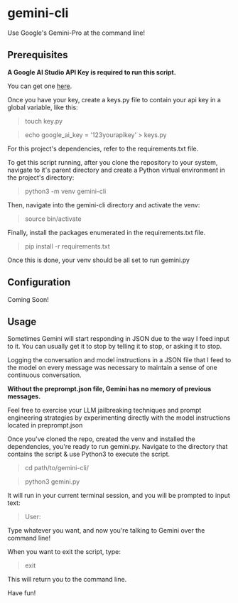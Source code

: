 # gemini-cli

Use Google's Gemini-Pro at the command line!

## Prerequisites

**A Google AI Studio API Key is required to run this script.** 

You can get one [here](https://makersuite.google.com/app/apikey). 

Once you have your key, create a keys.py file to contain your api key in a global variable, like this:

> touch key.py

> echo google_ai_key = '123yourapikey' > keys.py

For this project's dependencies, refer to the requirements.txt file.

To get this script running, after you clone the repository to your system, navigate to it's parent directory and create a Python virtual environment in the project's directory:

> python3 -m venv gemini-cli

Then, navigate into the gemini-cli directory and activate the venv:

> source bin/activate

Finally, install the packages enumerated in the requirements.txt file.

> pip install -r requirements.txt

Once this is done, your venv should be all set to run gemini.py

## Configuration

Coming Soon!

## Usage

Sometimes Gemini will start responding in JSON due to the way I feed input to it. You can usually get it to stop by telling it to stop, or asking it to stop.

Logging the conversation and model instructions in a JSON file that I feed to the model on every message was necessary to maintain a sense of one continuous conversation.

**Without the preprompt.json file, Gemini has no memory of previous messages.**

Feel free to exercise your LLM jailbreaking techniques and prompt engineering strategies by experimenting directly with the model instructions located in preprompt.json

Once you've cloned the repo, created the venv and installed the dependencies, you're ready to run gemini.py. Navigate to the directory that contains the script & use Python3 to execute the script.

> cd path/to/gemini-cli/

> python3 gemini.py

It will run in your current terminal session, and you will be prompted to input text:

> User:

Type whatever you want, and now you're talking to Gemini over the command line!

When you want to exit the script, type:

> exit

This will return you to the command line.

Have fun!

